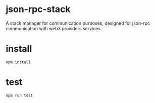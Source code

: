 # json-rpc-stack

A stack manager for communication purposes, designed for json-rpc communication with web3 providers services.

# install
```
npm install
```

# test
```
npm run test
```